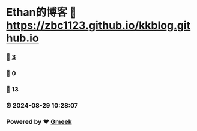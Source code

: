 # Ethan的博客 :link: https://zbc1123.github.io/kkblog.github.io 
### :page_facing_up: [3](https://zbc1123.github.io/kkblog.github.io/tag.html) 
### :speech_balloon: 0 
### :hibiscus: 13 
### :alarm_clock: 2024-08-29 10:28:07 
### Powered by :heart: [Gmeek](https://github.com/Meekdai/Gmeek)
